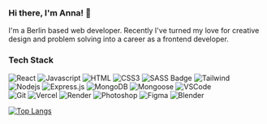 ### Hi there, I'm Anna! 👋

I'm a Berlin based web developer. Recently I've turned my love for creative design and problem solving into a career as a frontend developer.

### Tech Stack

![React](https://img.shields.io/badge/-React-09131B?style=for-the-badge&logo=react&logoColor=61DBFB)
![Javascript](https://img.shields.io/badge/Javascript-09131B?style=for-the-badge&logo=javascript)
![HTML](https://img.shields.io/badge/HTML5-09131B?style=for-the-badge&logo=html5)
![CSS3](https://img.shields.io/badge/CSS3-09131B?style=for-the-badge&logo=css3&logoColor=1572B6)
![SASS Badge](https://img.shields.io/badge/Sass-09131B?style=for-the-badge&logo=sass)
![Tailwind](https://img.shields.io/badge/Tailwind_CSS-09131B?style=for-the-badge&logo=tailwindcss&)
<br/>
![Nodejs](https://img.shields.io/badge/Nodejs-09131B?style=for-the-badge&logo=node.js&logoColor=3C873A)
![Express.js](https://img.shields.io/badge/Express.js-09131B?style=for-the-badge&logo=express&logoColor=white)
![MongoDB](https://img.shields.io/badge/MongoDB-09131B?style=for-the-badge&logo=mongodb)
![Mongoose](https://img.shields.io/badge/Mongoose-black?style=for-the-badge&logo=Mongoose&logoColor=%23880000)
![VSCode](https://img.shields.io/badge/Visual_Studio-09131B?style=for-the-badge&logo=visual%20studio&logoColor=005BA4)
<br/>
![Git](https://img.shields.io/badge/Git-09131B?style=for-the-badge&logo=git)
![Vercel](https://img.shields.io/badge/Vercel-09131B?style=for-the-badge&logo=Vercel&logoColor=white)
![Render](https://img.shields.io/badge/Render-09131B?style=for-the-badge&logo=Render&logoColor=white)
![Photoshop](https://img.shields.io/badge/Photoshop-09131B?style=for-the-badge&logo=Adobe%20Photoshop)
![Figma](https://img.shields.io/badge/Figma-09131B?style=for-the-badge&logo=Figma)
![Blender](https://img.shields.io/badge/Blender-09131B?style=for-the-badge&logo=Blender)

[![Top Langs](https://github-readme-stats.vercel.app/api/top-langs/?username=nostea&layout=donut)](https://github.com/anuraghazra/github-readme-stats)
